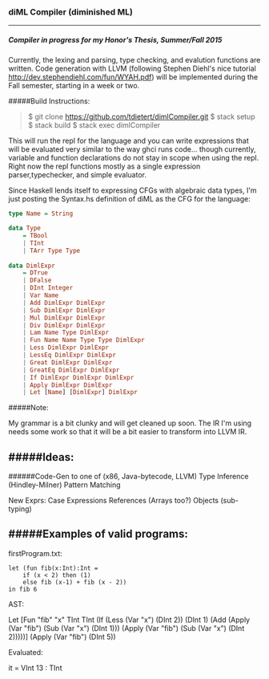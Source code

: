 ### diML Compiler (diminished ML)
---
##### Compiler in progress for my Honor's Thesis, Summer/Fall 2015
Currently, the lexing and parsing, type checking, and evalution functions are written. Code generation with LLVM (following Stephen Diehl's nice tutorial <http://dev.stephendiehl.com/fun/WYAH.pdf>) will be implemented during the Fall semester, starting in a week or two.


#####Build Instructions:

> $ git clone https://github.com/tdietert/dimlCompiler.git
> $ stack setup
> $ stack build
> $ stack exec dimlCompiler

This will run the repl for the language and you can write expressions that will be evaluated very similar to the way ghci runs code... though currently, variable and function declarations do not stay in scope when using the repl. Right now the repl functions mostly as a single expression parser,typechecker, and simple evaluator.


Since Haskell lends itself to expressing CFGs with algebraic data types, I'm just posting the Syntax.hs definition of diML as the CFG for the language:
```haskell
type Name = String

data Type 
    = TBool
    | TInt 
    | TArr Type Type
    
data DimlExpr 
    = DTrue 
    | DFalse
    | DInt Integer
    | Var Name
    | Add DimlExpr DimlExpr
    | Sub DimlExpr DimlExpr 
    | Mul DimlExpr DimlExpr
    | Div DimlExpr DimlExpr
    | Lam Name Type DimlExpr
    | Fun Name Name Type Type DimlExpr  
    | Less DimlExpr DimlExpr 
    | LessEq DimlExpr DimlExpr
    | Great DimlExpr DimlExpr
    | GreatEq DimlExpr DimlExpr
    | If DimlExpr DimlExpr DimlExpr
    | Apply DimlExpr DimlExpr
    | Let [Name] [DimlExpr] DimlExpr
```


#####Note:

My grammar is a bit clunky and will get cleaned up soon. The IR I'm using needs some work so that it will be a bit easier to transform into LLVM IR.


#####Ideas:
---
######Code-Gen to one of (x86, Java-bytecode, LLVM)
Type Inference (Hindley-Milner)
Pattern Matching


New Exprs:
Case Expressions
References (Arrays too?)
Objects (sub-typing)


#####Examples of valid programs:
---
firstProgram.txt:

```
let (fun fib(x:Int):Int = 
    if (x < 2) then (1)
    else fib (x-1) + fib (x - 2))
in fib 6
```

AST:

Let [Fun "fib" "x" TInt TInt (If (Less (Var "x") (DInt 2)) (DInt 1) (Add (Apply (Var "fib") (Sub (Var "x") (DInt 1))) (Apply (Var "fib") (Sub (Var "x") (DInt 2)))))] (Apply (Var "fib") (DInt 5))


Evaluated:

it = VInt 13 : TInt